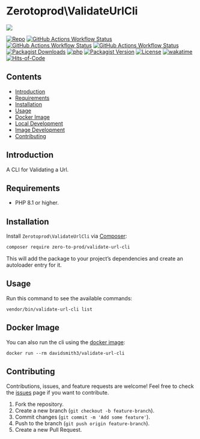 # Zerotoprod\ValidateUrlCli

![](art/logo.png)

[![Repo](https://img.shields.io/badge/github-gray?logo=github)](https://github.com/zero-to-prod/validate-url-cli)
[![GitHub Actions Workflow Status](https://img.shields.io/github/actions/workflow/status/zero-to-prod/validate-url-cli/test.yml?label=test)](https://github.com/zero-to-prod/validate-url-cli/actions)
[![GitHub Actions Workflow Status](https://img.shields.io/github/actions/workflow/status/zero-to-prod/validate-url-cli/backwards_compatibility.yml?label=backwards_compatibility)](https://github.com/zero-to-prod/validate-url-cli/actions)
[![GitHub Actions Workflow Status](https://img.shields.io/github/actions/workflow/status/zero-to-prod/validate-url-cli/build_docker_image.yml?label=build_docker_image)](https://github.com/zero-to-prod/validate-url-cli/actions)
[![Packagist Downloads](https://img.shields.io/packagist/dt/zero-to-prod/validate-url-cli?color=blue)](https://packagist.org/packages/zero-to-prod/validate-url-cli/stats)
[![php](https://img.shields.io/packagist/php-v/zero-to-prod/validate-url-cli.svg?color=purple)](https://packagist.org/packages/zero-to-prod/validate-url-cli/stats)
[![Packagist Version](https://img.shields.io/packagist/v/zero-to-prod/validate-url-cli?color=f28d1a)](https://packagist.org/packages/zero-to-prod/validate-url-cli)
[![License](https://img.shields.io/packagist/l/zero-to-prod/validate-url-cli?color=pink)](https://github.com/zero-to-prod/validate-url-cli/blob/main/LICENSE.md)
[![wakatime](https://wakatime.com/badge/github/zero-to-prod/validate-url-cli.svg)](https://wakatime.com/badge/github/zero-to-prod/validate-url-cli)
[![Hits-of-Code](https://hitsofcode.com/github/zero-to-prod/validate-url-cli?branch=main)](https://hitsofcode.com/github/zero-to-prod/validate-url-cli/view?branch=main)

## Contents

- [Introduction](#introduction)
- [Requirements](#requirements)
- [Installation](#installation)
- [Usage](#usage)
- [Docker Image](#docker-image)
- [Local Development](./LOCAL_DEVELOPMENT.md)
- [Image Development](./IMAGE_DEVELOPMENT.md)
- [Contributing](#contributing)

## Introduction

A CLI for Validating a Url.

## Requirements

- PHP 8.1 or higher.

## Installation

Install `Zerotoprod\ValidateUrlCli` via [Composer](https://getcomposer.org/):

```bash
composer require zero-to-prod/validate-url-cli
```

This will add the package to your project’s dependencies and create an autoloader entry for it.

## Usage

Run this command to see the available commands:

```shell
vendor/bin/validate-url-cli list
```

## Docker Image

You can also run the cli using the [docker image](https://hub.docker.com/repository/docker/davidsmith3/validate-url-cli/general):

```shell
docker run --rm davidsmith3/validate-url-cli
```

## Contributing

Contributions, issues, and feature requests are welcome!
Feel free to check the [issues](https://github.com/zero-to-prod/validate-url-cli/issues) page if you want to contribute.

1. Fork the repository.
2. Create a new branch (`git checkout -b feature-branch`).
3. Commit changes (`git commit -m 'Add some feature'`).
4. Push to the branch (`git push origin feature-branch`).
5. Create a new Pull Request.
